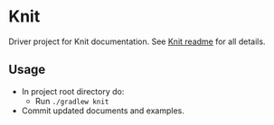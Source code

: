 # Knit

Driver project for Knit documentation.
See [Knit readme](https://github.com/Kotlin/kotlinx-knit/blob/master/README.md) for all details.

## Usage

* In project root directory do:
  * Run `./gradlew knit`
* Commit updated documents and examples.

